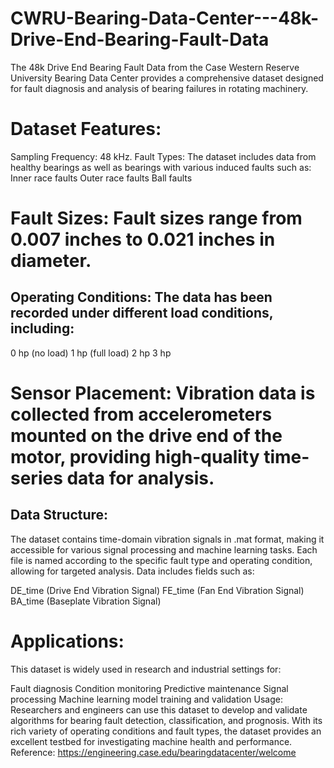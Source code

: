 # CWRU-Bearing-Data-Center---48k-Drive-End-Bearing-Fault-Data
The 48k Drive End Bearing Fault Data from the Case Western Reserve University Bearing Data Center provides a comprehensive dataset designed for fault diagnosis and analysis of bearing failures in rotating machinery.
# Dataset Features:
Sampling Frequency: 48 kHz.
Fault Types: The dataset includes data from healthy bearings as well as bearings with various induced faults such as:
Inner race faults
Outer race faults
Ball faults
# Fault Sizes: Fault sizes range from 0.007 inches to 0.021 inches in diameter.
## Operating Conditions: The data has been recorded under different load conditions, including:
0 hp (no load)
1 hp (full load)
2 hp
3 hp

# Sensor Placement: Vibration data is collected from accelerometers mounted on the drive end of the motor, providing high-quality time-series data for analysis.
## Data Structure:
The dataset contains time-domain vibration signals in .mat format, making it accessible for various signal processing and machine learning tasks. Each file is named according to the specific fault type and operating condition, allowing for targeted analysis. Data includes fields such as:

DE_time (Drive End Vibration Signal)
FE_time (Fan End Vibration Signal)
BA_time (Baseplate Vibration Signal)

# Applications:
This dataset is widely used in research and industrial settings for:

Fault diagnosis
Condition monitoring
Predictive maintenance
Signal processing
Machine learning model training and validation
Usage:
Researchers and engineers can use this dataset to develop and validate algorithms for bearing fault detection, classification, and prognosis. With its rich variety of operating conditions and fault types, the dataset provides an excellent testbed for investigating machine health and performance.
Reference:
https://engineering.case.edu/bearingdatacenter/welcome
